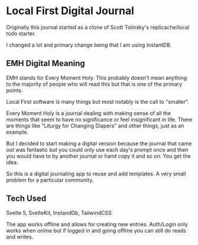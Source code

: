 # Local First Digital Journal

Originally this journal started as a clone of Scott Tolinsky's replicache/local todo starter. 

I changed a lot and primary change being that I am using InstantDB.

## EMH Digital Meaning

EMH stands for Every Moment Holy. This probably doesn't mean anything to the majority of people who will read this but that is one of the primary points. 

Local First software is many things but most notably is the call to "smaller". 

Every Moment Holy is a journal dealing with making sense of all the moments that seem to have no significance or feel insignificant in life. There are things like "Liturgy for Changing Diapers" and other things, just as an example.

But I decided to start making a digital version because the journal that came out was fantastic but you could only use each day's prompt once and then you would have to by another journal or hand copy it and so on. You get the idea. 

So this is a digital journaling app to reuse and add templates. A very small problem for a particular community. 

## Tech Used

Svelte 5, SvelteKit, InstandDb, TailwindCSS

The app works offline and allows for creating new entries. Auth/Login only works when online but if logged in and going offline you can still do reads and writes. 
